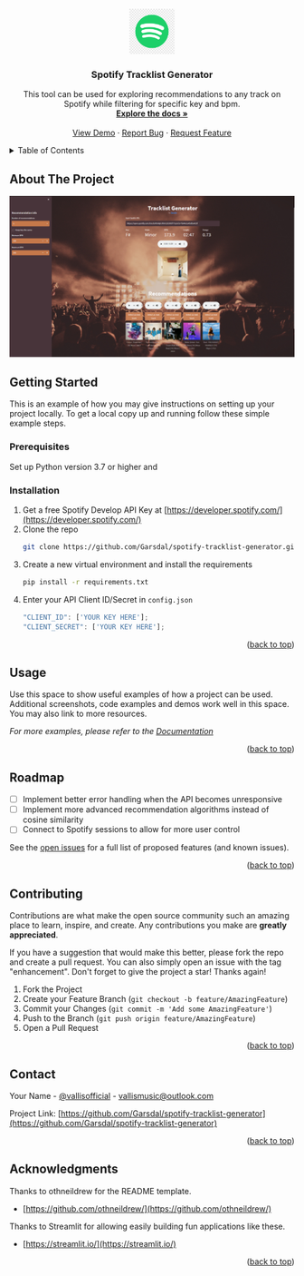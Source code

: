 <!-- Improved compatibility of back to top link: See: https://github.com/othneildrew/Best-README-Template/pull/73 -->
<a name="readme-top"></a>
<!--
*** Thanks for checking out the Best-README-Template. If you have a suggestion
*** that would make this better, please fork the repo and create a pull request
*** or simply open an issue with the tag "enhancement".
*** Don't forget to give the project a star!
*** Thanks again! Now go create something AMAZING! :D
-->



<!-- PROJECT SHIELDS -->
<!--
*** I'm using markdown "reference style" links for readability.
*** Reference links are enclosed in brackets [ ] instead of parentheses ( ).
*** See the bottom of this document for the declaration of the reference variables
*** for contributors-url, forks-url, etc. This is an optional, concise syntax you may use.
*** https://www.markdownguide.org/basic-syntax/#reference-style-links
-->

<!-- PROJECT LOGO -->
<br />
<div align="center">
  <a href="https://github.com/Garsdal/spotify-tracklist-generator">
    <img src="assets/spotify_logo.png" alt="Logo" width="80" height="80">
  </a>

<h3 align="center">Spotify Tracklist Generator</h3>

  <p align="center">
    This tool can be used for exploring recommendations to any track on Spotify while filtering for specific key and bpm.
    <br />
    <a href="https://github.com/Garsdal/spotify-tracklist-generator"><strong>Explore the docs »</strong></a>
    <br />
    <br />
    <a href="https://github.com/Garsdal/spotify-tracklist-generator">View Demo</a>
    ·
    <a href="https://github.com/Garsdal/spotify-tracklist-generator/issues">Report Bug</a>
    ·
    <a href="https://github.com/Garsdal/spotify-tracklist-generator/issues">Request Feature</a>
  </p>
</div>



<!-- TABLE OF CONTENTS -->
<details>
  <summary>Table of Contents</summary>
  <ol>
    <li>
      <a href="#about-the-project">About The Project</a>
      <ul>
        <li><a href="#built-with">Built With</a></li>
      </ul>
    </li>
    <li>
      <a href="#getting-started">Getting Started</a>
      <ul>
        <li><a href="#prerequisites">Prerequisites</a></li>
        <li><a href="#installation">Installation</a></li>
      </ul>
    </li>
    <li><a href="#usage">Usage</a></li>
    <li><a href="#roadmap">Roadmap</a></li>
    <li><a href="#contributing">Contributing</a></li>
    <li><a href="#license">License</a></li>
    <li><a href="#contact">Contact</a></li>
    <li><a href="#acknowledgments">Acknowledgments</a></li>
  </ol>
</details>



<!-- ABOUT THE PROJECT -->
## About The Project

[![Product Name Screen Shot][product-screenshot]](https://github.com/Garsdal/spotify-tracklist-generator)

<!-- GETTING STARTED -->
## Getting Started

This is an example of how you may give instructions on setting up your project locally.
To get a local copy up and running follow these simple example steps.

### Prerequisites

Set up Python version 3.7 or higher and 

### Installation

1. Get a free Spotify Develop API Key at [https://developer.spotify.com/](https://developer.spotify.com/)
2. Clone the repo
   ```sh
   git clone https://github.com/Garsdal/spotify-tracklist-generator.git
   ```
3. Create a new virtual environment and install the requirements
   ```sh
   pip install -r requirements.txt
   ```
4. Enter your API Client ID/Secret in `config.json`
   ```js
   "CLIENT_ID": ['YOUR KEY HERE'];
   "CLIENT_SECRET": ['YOUR KEY HERE'];
   ```

<p align="right">(<a href="#readme-top">back to top</a>)</p>


<!-- USAGE EXAMPLES -->
## Usage

Use this space to show useful examples of how a project can be used. Additional screenshots, code examples and demos work well in this space. You may also link to more resources.

_For more examples, please refer to the [Documentation](https://example.com)_

<p align="right">(<a href="#readme-top">back to top</a>)</p>



<!-- ROADMAP -->
## Roadmap

- [ ] Implement better error handling when the API becomes unresponsive
- [ ] Implement more advanced recommendation algorithms instead of cosine similarity
- [ ] Connect to Spotify sessions to allow for more user control

See the [open issues](https://github.com/Garsdal/spotify-tracklist-generator/issues) for a full list of proposed features (and known issues).

<p align="right">(<a href="#readme-top">back to top</a>)</p>


<!-- CONTRIBUTING -->
## Contributing

Contributions are what make the open source community such an amazing place to learn, inspire, and create. Any contributions you make are **greatly appreciated**.

If you have a suggestion that would make this better, please fork the repo and create a pull request. You can also simply open an issue with the tag "enhancement".
Don't forget to give the project a star! Thanks again!

1. Fork the Project
2. Create your Feature Branch (`git checkout -b feature/AmazingFeature`)
3. Commit your Changes (`git commit -m 'Add some AmazingFeature'`)
4. Push to the Branch (`git push origin feature/AmazingFeature`)
5. Open a Pull Request

<p align="right">(<a href="#readme-top">back to top</a>)</p>


<!-- CONTACT -->
## Contact

Your Name - [@vallisofficial](https://twitter.com/vallisofficial) - vallismusic@outlook.com

Project Link: [https://github.com/Garsdal/spotify-tracklist-generator](https://github.com/Garsdal/spotify-tracklist-generator)

<p align="right">(<a href="#readme-top">back to top</a>)</p>



<!-- ACKNOWLEDGMENTS -->
## Acknowledgments

Thanks to othneildrew for the README template.
* [https://github.com/othneildrew/](https://github.com/othneildrew/)

Thanks to Streamlit for allowing easily building fun applications like these.
* [https://streamlit.io/](https://streamlit.io/)

<p align="right">(<a href="#readme-top">back to top</a>)</p>


<!-- MARKDOWN LINKS & IMAGES -->
<!-- https://www.markdownguide.org/basic-syntax/#reference-style-links -->
[contributors-shield]: https://img.shields.io/github/contributors/Garsdal/spotify-tracklist-generator.svg?style=for-the-badge
[contributors-url]: https://github.com/Garsdal/spotify-tracklist-generator/graphs/contributors
[forks-shield]: https://img.shields.io/github/forks/Garsdal/spotify-tracklist-generator.svg?style=for-the-badge
[forks-url]: https://github.com/Garsdal/spotify-tracklist-generator/network/members
[stars-shield]: https://img.shields.io/github/stars/Garsdal/spotify-tracklist-generator.svg?style=for-the-badge
[stars-url]: https://github.com/Garsdal/spotify-tracklist-generator/stargazers
[issues-shield]: https://img.shields.io/github/issues/Garsdal/spotify-tracklist-generator.svg?style=for-the-badge
[issues-url]: https://github.com/Garsdal/spotify-tracklist-generator/issues
[license-shield]: https://img.shields.io/github/license/Garsdal/spotify-tracklist-generator.svg?style=for-the-badge
[license-url]: https://github.com/Garsdal/spotify-tracklist-generator/blob/master/LICENSE.txt
[linkedin-shield]: https://img.shields.io/badge/-LinkedIn-black.svg?style=for-the-badge&logo=linkedin&colorB=555
[linkedin-url]: https://linkedin.com/in/marcus-garsdal
[product-screenshot]: assets/app_demo.png